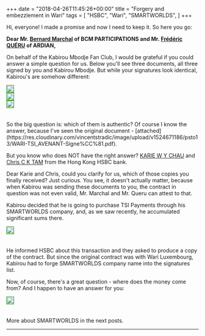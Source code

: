 +++
date = "2018-04-26T11:45:26+00:00"
title = "Forgery and embezzlement in Wari"
tags = [
    "HSBC",
    "Wari",
    "SMARTWORLDS",
]
+++

Hi, everyone! I made a promise and now I need to keep it. So here you go:

**Dear Mr. <a href="mailto:bernard@marchal.eu?subject=Consultez cet article sur warileaks.com, SVP&body=http://warileaks.com/fr">Bernard Marchal</a> of BCM PARTICIPATIONS and Mr. <a href="mailto:frederic.queru@ardian.com?subject=Consultez cet article sur warileaks.com, SVP&body=http://warileaks.com/fr">Frédéric QUÉRU</a> of ARDIAN,**

<!--more-->

On behalf of the Kabirou Mbodje Fan Club, I would be grateful if you could answer a simple question for us. Below you'll see three documents, all three signed by you and Kabirou Mbodje. But while your signatures look identical, Kabirou's are somehow different:
<div class="container" style="width:auto">
  <a target="blank" href="https://image.ibb.co/fzGTLd/ardian1.jpg">
    <img src="https://image.ibb.co/fzGTLd/ardian1.jpg" style="padding:1px;border:thin solid green;max-width:100%">
  </a>
</div>
<div class="container" style="width:auto">
  <a target="blank" href="https://image.ibb.co/nEceRJ/ardian2.jpg">
    <img src="https://image.ibb.co/nEceRJ/ardian2.jpg" style="padding:1px;border:thin solid green;max-width:100%">
  </a>
</div>
<div class="container" style="width:auto">
  <a target="blank" href="https://image.ibb.co/dxH2fd/ardian3.jpg">
    <img src="https://image.ibb.co/dxH2fd/ardian3.jpg" style="padding:1px;border:thin solid green;max-width:100%">
  </a>
</div>
<br></br>
So the big question is: which of them is authentic?
Of course I know the answer, because I've seen the original document - [attached](https://res.cloudinary.com/vincentstradic/image/upload/v1524671186/psto13/WARI-TSI_AVENANT-Signe%CC%81.pdf).

But you know who does NOT have the right answer? <a href="mailto:wing.yan.chau@hsbc.com.hk?subject=Check this post at warileaks.com, please&body=http://warileaks.com">KARIE W Y CHAU</a> and <a href="mailto:chris.c.k.tam@hsbc.com.hk?subject=Check this post at warileaks.com, please&body=http://warileaks.com">Chris C K TAM</a> from the Hong Kong HSBC bank.

Dear Karie and Chris, could you clarify for us, which of those copies you finally received? Just curious. You see, it doesn't actually matter, because when Kabirou was sending these documents to you, the contract in question was not even valid, Mr. Marchal and Mr. Queru can attest to that.

Kabirou decided that he is going to purchase TSI Payments through his SMARTWORLDS company, and, as we saw recently, he accumulated significant sums there.
<div class="container" style="width:auto">
  <a target="blank" href="https://image.ibb.co/dGo8Ld/km2tam.jpg">
    <img src="https://image.ibb.co/dGo8Ld/km2tam.jpg" style="padding:1px;border:thin solid green;max-width:100%">
  </a>
</div>
<br></br>
He informed HSBC about this transaction and they asked to produce a copy of the contract. But since the original contract was with Wari Luxembourg, Kabirou had to forge SMARTWORLDS company name into the signatures list.

Now, of course, there's a great question - where does the money come from? And I happen to have an answer for you:

<div class="container" style="width:auto">
  <a target="blank" href="https://image.ibb.co/kwGv0d/km2hsbc.jpg">
    <img src="https://image.ibb.co/kwGv0d/km2hsbc.jpg" style="padding:1px;border:thin solid green;max-width:100%">
  </a>
</div>
<br></br>
More about SMARTWORLDS in the next posts.
<hr>
